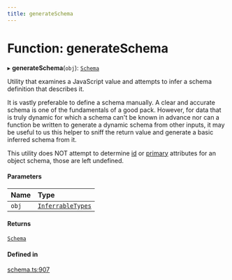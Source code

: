 ```yaml
---
title: generateSchema
---
```

# Function: generateSchema

▸ **generateSchema**(`obj`): [`Schema`](../types/Schema.md)

Utility that examines a JavaScript value and attempts to infer a schema definition
that describes it.

It is vastly preferable to define a schema manually. A clear and accurate schema is one of the
fundamentals of a good pack. However, for data that is truly dynamic for which a schema can't
be known in advance nor can a function be written to generate a dynamic schema from other
inputs, it may be useful to us this helper to sniff the return value and generate a basic
inferred schema from it.

This utility does NOT attempt to determine [id](../interfaces/PackDefinition.md#id) or [primary](../interfaces/ObjectSchemaDefinition.md#primary) attributes for
an object schema, those are left undefined.

#### Parameters

| Name | Type |
| :------ | :------ |
| `obj` | [`InferrableTypes`](../types/InferrableTypes.md) |

#### Returns

[`Schema`](../types/Schema.md)

#### Defined in

[schema.ts:907](https://github.com/coda/packs-sdk/blob/main/schema.ts#L907)
